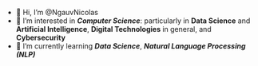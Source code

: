 - 👋 Hi, I’m @NgauvNicolas
- 👀 I’m interested in ***Computer Science***: particularly in **Data Science** and **Artificial Intelligence**, **Digital Technologies** in general, and **Cybersecurity**
- 🌱 I’m currently learning ***Data Science***, ***Natural Language Processing (NLP)***
<!---
- 💞️ I’m looking to collaborate on ...
- 📫 How to reach me ...
- 😄 Pronouns: ...
- ⚡ Fun fact: ...
--->

<!---
NgauvNicolas/NgauvNicolas is a ✨ special ✨ repository because its `README.md` (this file) appears on your GitHub profile.
You can click the Preview link to take a look at your changes.
--->
